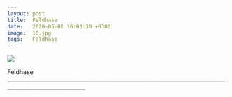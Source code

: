 ```yaml
---
layout: post
title:  Feldhase
date:   2020-05-01 16:03:30 +0300
image:  10.jpg
tags:   Feldhase
---
```


![]({{site.baseurl}}/img/00.jpg)

Feldhase __________________________________________________________________________________________________________